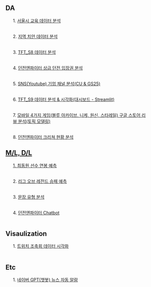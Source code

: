 

<ul>

<ul><h2> DA </h2>
<ul>1. <a href = "서울시_교육_데이터분석/"> 서울시 교육 데이터 분석 </a></ul></br>
<ul>2. <a href = "2023_지역_치안_데이터_분석/">  지역 치안 데이터 분석 </a></ul></br>
<ul>3. <a href = "TFT/">  TFT_S8 데이터 분석 </a></ul></br>
<ul>4. <a href = "던전앤파이터/"> 던전앤파이터 상급 던전 입장권 분석 </a></ul></br>
<ul>5. <a href = "Final_PJT_Team3/"> SNS(Youtube) 기업 채널 분석(CU & GS25) </a></ul></br>
<ul>6. <a href = "TFT_S9/"> TFT_S9 데이터 분석 & 시각화(대시보드 - Streamlit) </a></ul></br>
<ul>7. <a href = "모바일게임_리뷰_토픽모델링/"> 모바일 4가지 게임(블루 아카이브, 니케, 원신, 스타레일) 구글 스토어 리뷰 분석(토픽 모델링) </a></ul></br>
<ul>8. <a href = "https://github.com/LSH0414/DNF_Creature_DA"> 던전앤파이터 크리쳐 현황 분석 </ul>



</ul>

<ul><h2> M/L, D/L </h2>
<ul>1. <a href = "최동원_연봉_예측/"> 최동원 선수 연봉 예측 </a></ul></br>
<ul>2. <a href = "리그오브레전드_승부_예측/">  리그 오브 레전드 승패 예측 </a></ul></br>
<ul>3. <a href = "문장_유형_분류_예측/">  문장 유형 분석 </a></ul></br>
<ul>4. <a href = "DnF_Chatbot/">  던전앤파이터 Chatbot </a></ul></br>

</ul>


<ul><h2>Visaulization</h2>
<ul>1. <a href = "트위치_조축회_데이터_시각화/">  트위치 조축회 데이터 시각화 </a></ul></br>

</ul>

<ul><h2>Etc</h2>
<ul>1. <a href = "AutoNewsPush/">  네이버 GPT(챗봇) 뉴스 자동 알람 </a></ul></br>

</ul>
